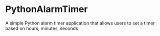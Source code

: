 # PythonAlarmTimer
A simple Python alarm timer application that allows users to set a timer based on hours, minutes, seconds
